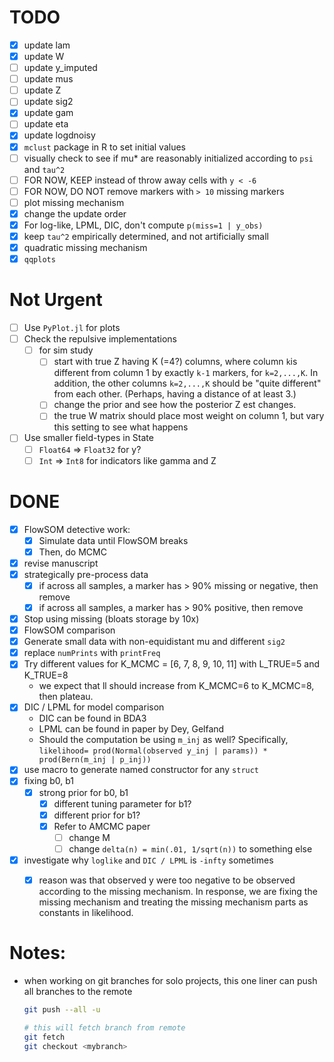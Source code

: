 # TODO
- [x] update lam
- [x] update W
- [ ] update y_imputed
- [ ] update mus
- [ ] update Z
- [ ] update sig2
- [x] update gam
- [ ] update eta
- [x] update logdnoisy
- [x] `mclust` package in R to set initial values
- [ ] visually check to see if mu* are reasonably initialized according to
      `psi` and `tau^2`
- [ ] FOR NOW, KEEP instead of throw away cells with `y < -6`
- [ ] FOR NOW, DO NOT remove markers with `> 10` missing markers
- [ ] plot missing mechanism
- [x] change the update order
- [x] For log-like, LPML, DIC, don't compute `p(miss=1 | y_obs)`
- [x] keep `tau^2` empirically determined, and not artificially small
- [x] quadratic missing mechanism
- [x] `qqplots`

# Not Urgent
- [ ] Use `PyPlot.jl` for plots
- [ ] Check the repulsive implementations
    - [ ] for sim study
        - [ ] start with true Z having K (=4?) columns, where column `k`is
              different from column 1 by exactly `k-1` markers, for 
              `k=2,...,K`. In addition, the other columns `k=2,...,K` should
              be "quite different" from each other. (Perhaps, having a distance
              of at least 3.)
        - [ ] change the prior and see how the posterior Z est changes.
        - [ ] the true W matrix should place most weight on column 1, but vary
              this setting to see what happens
- [ ] Use smaller field-types in State
    - [ ] `Float64` => `Float32` for y?
    - [ ] `Int` => `Int8` for indicators like gamma and Z

# DONE
- [x] FlowSOM detective work:
    - [x] Simulate data until FlowSOM breaks
    - [x] Then, do MCMC
- [x] revise manuscript
- [x] strategically pre-process data
    - [x] if across all samples, a marker has > 90% missing or negative, then remove
    - [x] if across all samples, a marker has > 90% positive, then remove
- [x] Stop using missing (bloats storage by 10x)
- [x] FlowSOM comparison
- [x] Generate small data with non-equidistant mu and different `sig2`
- [x] replace `numPrints` with `printFreq`
- [x] Try different values for K_MCMC = [6, 7, 8, 9, 10, 11] with L_TRUE=5 and K_TRUE=8
    - we expect that ll should increase from K_MCMC=6 to K_MCMC=8, then plateau.
- [x] DIC / LPML for model comparison
    - DIC can be found in BDA3
    - LPML can be found in paper by Dey, Gelfand
    - Should the computation be using `m_inj` as well? Specifically,
      `likelihood= prod(Normal(observed y_inj | params)) * prod(Bern(m_inj | p_inj))`
- [x] use macro to generate named constructor for any `struct`
- [x] fixing b0, b1
  - [x] strong prior for b0, b1
      - [x] different tuning parameter for b1?
      - [x] different prior for b1?
      - [x] Refer to AMCMC paper
          - [ ] change M
          - [ ] change `delta(n) = min(.01, 1/sqrt(n))` to something else
- [x] investigate why `loglike` and `DIC / LPML` is `-infty` sometimes
    - [x] reason was that observed y were too negative to be observed according to the
          missing mechanism. In response, we are fixing the missing mechanism and
          treating the missing mechanism parts as constants in likelihood.


# Notes:
- when working on git branches for solo projects, this one liner can push all branches
  to the remote
  ```bash
  git push --all -u

  # this will fetch branch from remote
  git fetch
  git checkout <mybranch>
  ```
